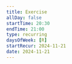 ```yaml
---
title: Exercise
allDay: false
startTime: 20:30
endTime: 21:00
type: recurring
daysOfWeek: [R]
startRecur: 2024-11-21
date: 2024-11-21
---
```

